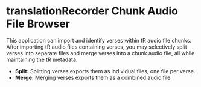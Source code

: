 # translationRecorder Chunk Audio File Browser
This application can import and identify verses within tR audio file chunks. 
After importing tR audio files containing verses, you may selectively split verses into
separate files and merge verses into a chunk audio file, all while maintaining the tR metadata.

- **Split:** Splitting verses exports them as individual files, one file per verse.
- **Merge:** Merging verses exports them as a combined audio file